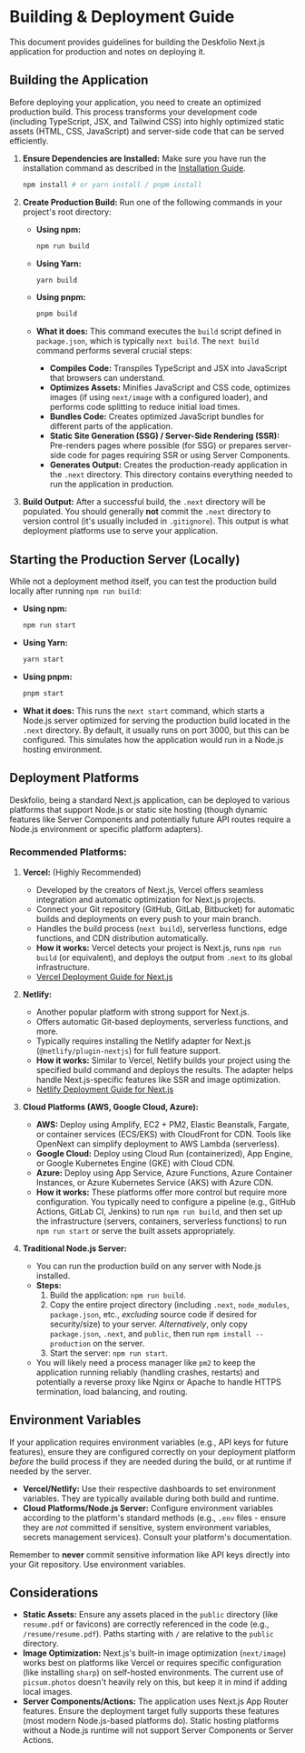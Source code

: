 # Building & Deployment Guide

This document provides guidelines for building the Deskfolio Next.js application for production and notes on deploying it.

## Building the Application

Before deploying your application, you need to create an optimized production build. This process transforms your development code (including TypeScript, JSX, and Tailwind CSS) into highly optimized static assets (HTML, CSS, JavaScript) and server-side code that can be served efficiently.

1.  **Ensure Dependencies are Installed:**
    Make sure you have run the installation command as described in the [Installation Guide](./installation.md).
    ```bash
    npm install # or yarn install / pnpm install
    ```

2.  **Create Production Build:**
    Run one of the following commands in your project's root directory:

    *   **Using npm:**
        ```bash
        npm run build
        ```

    *   **Using Yarn:**
        ```bash
        yarn build
        ```

    *   **Using pnpm:**
        ```bash
        pnpm build
        ```

    *   **What it does:** This command executes the `build` script defined in `package.json`, which is typically `next build`. The `next build` command performs several crucial steps:
        *   **Compiles Code:** Transpiles TypeScript and JSX into JavaScript that browsers can understand.
        *   **Optimizes Assets:** Minifies JavaScript and CSS code, optimizes images (if using `next/image` with a configured loader), and performs code splitting to reduce initial load times.
        *   **Bundles Code:** Creates optimized JavaScript bundles for different parts of the application.
        *   **Static Site Generation (SSG) / Server-Side Rendering (SSR):** Pre-renders pages where possible (for SSG) or prepares server-side code for pages requiring SSR or using Server Components.
        *   **Generates Output:** Creates the production-ready application in the `.next` directory. This directory contains everything needed to run the application in production.

3.  **Build Output:**
    After a successful build, the `.next` directory will be populated. You should generally **not** commit the `.next` directory to version control (it's usually included in `.gitignore`). This output is what deployment platforms use to serve your application.

## Starting the Production Server (Locally)

While not a deployment method itself, you can test the production build locally after running `npm run build`:

*   **Using npm:**
    ```bash
    npm run start
    ```
*   **Using Yarn:**
    ```bash
    yarn start
    ```
*   **Using pnpm:**
    ```bash
    pnpm start
    ```
*   **What it does:** This runs the `next start` command, which starts a Node.js server optimized for serving the production build located in the `.next` directory. By default, it usually runs on port 3000, but this can be configured. This simulates how the application would run in a Node.js hosting environment.

## Deployment Platforms

Deskfolio, being a standard Next.js application, can be deployed to various platforms that support Node.js or static site hosting (though dynamic features like Server Components and potentially future API routes require a Node.js environment or specific platform adapters).

### Recommended Platforms:

1.  **Vercel:** (Highly Recommended)
    *   Developed by the creators of Next.js, Vercel offers seamless integration and automatic optimization for Next.js projects.
    *   Connect your Git repository (GitHub, GitLab, Bitbucket) for automatic builds and deployments on every push to your main branch.
    *   Handles the build process (`next build`), serverless functions, edge functions, and CDN distribution automatically.
    *   **How it works:** Vercel detects your project is Next.js, runs `npm run build` (or equivalent), and deploys the output from `.next` to its global infrastructure.
    *   [Vercel Deployment Guide for Next.js](https://vercel.com/docs/frameworks/nextjs)

2.  **Netlify:**
    *   Another popular platform with strong support for Next.js.
    *   Offers automatic Git-based deployments, serverless functions, and more.
    *   Typically requires installing the Netlify adapter for Next.js (`@netlify/plugin-nextjs`) for full feature support.
    *   **How it works:** Similar to Vercel, Netlify builds your project using the specified build command and deploys the results. The adapter helps handle Next.js-specific features like SSR and image optimization.
    *   [Netlify Deployment Guide for Next.js](https://docs.netlify.com/integrations/frameworks/next-js/)

3.  **Cloud Platforms (AWS, Google Cloud, Azure):**
    *   **AWS:** Deploy using Amplify, EC2 + PM2, Elastic Beanstalk, Fargate, or container services (ECS/EKS) with CloudFront for CDN. Tools like OpenNext can simplify deployment to AWS Lambda (serverless).
    *   **Google Cloud:** Deploy using Cloud Run (containerized), App Engine, or Google Kubernetes Engine (GKE) with Cloud CDN.
    *   **Azure:** Deploy using App Service, Azure Functions, Azure Container Instances, or Azure Kubernetes Service (AKS) with Azure CDN.
    *   **How it works:** These platforms offer more control but require more configuration. You typically need to configure a pipeline (e.g., GitHub Actions, GitLab CI, Jenkins) to run `npm run build`, and then set up the infrastructure (servers, containers, serverless functions) to run `npm run start` or serve the built assets appropriately.

4.  **Traditional Node.js Server:**
    *   You can run the production build on any server with Node.js installed.
    *   **Steps:**
        1.  Build the application: `npm run build`.
        2.  Copy the entire project directory (including `.next`, `node_modules`, `package.json`, etc., *excluding* source code if desired for security/size) to your server. *Alternatively*, only copy `package.json`, `.next`, and `public`, then run `npm install --production` on the server.
        3.  Start the server: `npm run start`.
    *   You will likely need a process manager like `pm2` to keep the application running reliably (handling crashes, restarts) and potentially a reverse proxy like Nginx or Apache to handle HTTPS termination, load balancing, and routing.

## Environment Variables

If your application requires environment variables (e.g., API keys for future features), ensure they are configured correctly on your deployment platform *before* the build process if they are needed during the build, or at runtime if needed by the server.

*   **Vercel/Netlify:** Use their respective dashboards to set environment variables. They are typically available during both build and runtime.
*   **Cloud Platforms/Node.js Server:** Configure environment variables according to the platform's standard methods (e.g., `.env` files - ensure they are *not* committed if sensitive, system environment variables, secrets management services). Consult your platform's documentation.

Remember to **never** commit sensitive information like API keys directly into your Git repository. Use environment variables.

## Considerations

*   **Static Assets:** Ensure any assets placed in the `public` directory (like `resume.pdf` or favicons) are correctly referenced in the code (e.g., `/resume/resume.pdf`). Paths starting with `/` are relative to the `public` directory.
*   **Image Optimization:** Next.js's built-in image optimization (`next/image`) works best on platforms like Vercel or requires specific configuration (like installing `sharp`) on self-hosted environments. The current use of `picsum.photos` doesn't heavily rely on this, but keep it in mind if adding local images.
*   **Server Components/Actions:** The application uses Next.js App Router features. Ensure the deployment target fully supports these features (most modern Node.js-based platforms do). Static hosting platforms without a Node.js runtime will not support Server Components or Server Actions.